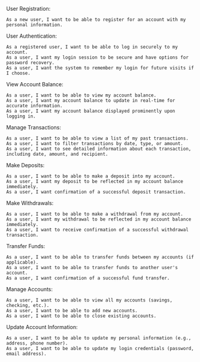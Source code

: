 User Registration:

    As a new user, I want to be able to register for an account with my personal information.

User Authentication:

    As a registered user, I want to be able to log in securely to my account.
    As a user, I want my login session to be secure and have options for password recovery.
    As a user, I want the system to remember my login for future visits if I choose.

View Account Balance:

    As a user, I want to be able to view my account balance.
    As a user, I want my account balance to update in real-time for accurate information.
    As a user, I want my account balance displayed prominently upon logging in.

Manage Transactions:

    As a user, I want to be able to view a list of my past transactions.
    As a user, I want to filter transactions by date, type, or amount.
    As a user, I want to see detailed information about each transaction, including date, amount, and recipient.

Make Deposits:

    As a user, I want to be able to make a deposit into my account.
    As a user, I want my deposit to be reflected in my account balance immediately.
    As a user, I want confirmation of a successful deposit transaction.

Make Withdrawals:

    As a user, I want to be able to make a withdrawal from my account.
    As a user, I want my withdrawal to be reflected in my account balance immediately.
    As a user, I want to receive confirmation of a successful withdrawal transaction.

Transfer Funds:

    As a user, I want to be able to transfer funds between my accounts (if applicable).
    As a user, I want to be able to transfer funds to another user's account.
    As a user, I want confirmation of a successful fund transfer.

Manage Accounts:

    As a user, I want to be able to view all my accounts (savings, checking, etc.).
    As a user, I want to be able to add new accounts.
    As a user, I want to be able to close existing accounts.

Update Account Information:

    As a user, I want to be able to update my personal information (e.g., address, phone number).
    As a user, I want to be able to update my login credentials (password, email address).
